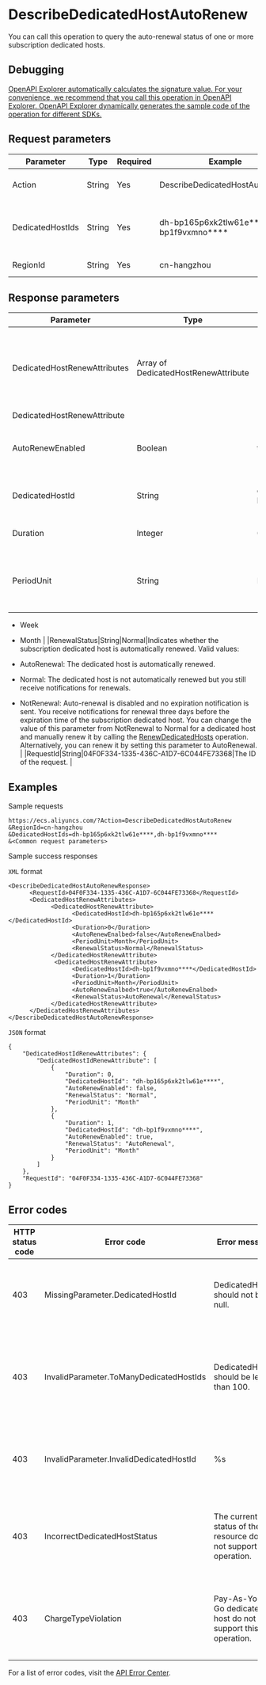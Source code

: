 # DescribeDedicatedHostAutoRenew

You can call this operation to query the auto-renewal status of one or more subscription dedicated hosts.

## Debugging

[OpenAPI Explorer automatically calculates the signature value. For your convenience, we recommend that you call this operation in OpenAPI Explorer. OpenAPI Explorer dynamically generates the sample code of the operation for different SDKs.](https://api.aliyun.com/#product=Ecs&api=DescribeDedicatedHostAutoRenew&type=RPC&version=2014-05-26)

## Request parameters

|Parameter|Type|Required|Example|Description|
|---------|----|--------|-------|-----------|
|Action|String|Yes|DescribeDedicatedHostAutoRenew|The operation that you want to perform. Set the value to DescribeDedicatedHostAutoRenew. |
|DedicatedHostIds|String|Yes|dh-bp165p6xk2tlw61e\*\*\*\*,dh-bp1f9vxmno\*\*\*\*|The IDs of the dedicated hosts. You can enter up to 100 subscription dedicated host IDs in the list. Separate multiple IDs with commas \(,\). |
|RegionId|String|Yes|cn-hangzhou|The region ID of the dedicated host. |

## Response parameters

|Parameter|Type|Example|Description|
|---------|----|-------|-----------|
|DedicatedHostRenewAttributes|Array of DedicatedHostRenewAttribute| |Details about the auto-renewal attributes of the dedicated hosts. |
|DedicatedHostRenewAttribute| | | |
|AutoRenewEnabled|Boolean|true|Indicates whether auto-renewal is enabled. |
|DedicatedHostId|String|dh-bp165p6xk2tlw61e\*\*\*\*|The ID of the dedicated host. |
|Duration|Integer|0|The auto-renewal period. |
|PeriodUnit|String|Month|The unit of the auto-renewal period. Valid values:

-   Week
-   Month |
|RenewalStatus|String|Normal|Indicates whether the subscription dedicated host is automatically renewed. Valid values:

-   AutoRenewal: The dedicated host is automatically renewed.
-   Normal: The dedicated host is not automatically renewed but you still receive notifications for renewals.
-   NotRenewal: Auto-renewal is disabled and no expiration notification is sent. You receive notifications for renewal three days before the expiration time of the subscription dedicated host. You can change the value of this parameter from NotRenewal to Normal for a dedicated host and manually renew it by calling the [RenewDedicatedHosts](~~93287~~) operation. Alternatively, you can renew it by setting this parameter to AutoRenewal. |
|RequestId|String|04F0F334-1335-436C-A1D7-6C044FE73368|The ID of the request. |

## Examples

Sample requests

```
https://ecs.aliyuncs.com/?Action=DescribeDedicatedHostAutoRenew
&RegionId=cn-hangzhou
&DedicatedHostIds=dh-bp165p6xk2tlw61e****,dh-bp1f9vxmno****
&<Common request parameters>
```

Sample success responses

`XML` format

```
<DescribeDedicatedHostAutoRenewResponse>
      <RequestId>04F0F334-1335-436C-A1D7-6C044FE73368</RequestId>
      <DedicatedHostRenewAttributes>
            <DedicatedHostRenewAttribute>
                  <DedicatedHostId>dh-bp165p6xk2tlw61e****</DedicatedHostId>
                  <Duration>0</Duration>
                  <AutoRenewEnalbed>false</AutoRenewEnalbed>
                  <PeriodUnit>Month</PeriodUnit>
                  <RenewalStatus>Normal</RenewalStatus>
            </DedicatedHostRenewAttribute>
             <DedicatedHostRenewAttribute>
                  <DedicatedHostId>dh-bp1f9vxmno****</DedicatedHostId>
                  <Duration>1</Duration>
                  <PeriodUnit>Month</PeriodUnit>
                  <AutoRenewEnalbed>true</AutoRenewEnalbed>
                  <RenewalStatus>AutoRenewal</RenewalStatus>
            </DedicatedHostRenewAttribute>
      </DedicatedHostRenewAttributes>
</DescribeDedicatedHostAutoRenewResponse>
```

`JSON` format

```
{
    "DedicatedHostIdRenewAttributes": {
        "DedicatedHostIdRenewAttribute": [
            {
                "Duration": 0,
                "DedicatedHostId": "dh-bp165p6xk2tlw61e****",
                "AutoRenewEnabled": false,
                "RenewalStatus": "Normal",
                "PeriodUnit": "Month"
            },
            {
                "Duration": 1,
                "DedicatedHostId": "dh-bp1f9vxmno****",
                "AutoRenewEnabled": true,
                "RenewalStatus": "AutoRenewal",
                "PeriodUnit": "Month"
            }
        ]
    },
    "RequestId": "04F0F334-1335-436C-A1D7-6C044FE73368"
}
```

## Error codes

|HTTP status code|Error code|Error message|Description|
|----------------|----------|-------------|-----------|
|403|MissingParameter.DedicatedHostId|DedicatedHostId should not be null.|The error message returned because the DedicatedHostIds parameter is not specified.|
|403|InvalidParameter.ToManyDedicatedHostIds|DedicatedHostId should be less than 100.|The error message returned because more than 100 dedicated host IDs are specified in the DedicatedHostIds parameter.|
|403|InvalidParameter.InvalidDedicatedHostId|%s|The error message returned because the specified DedicatedHostIds parameter is invalid.|
|403|IncorrectDedicatedHostStatus|The current status of the resource does not support this operation.|The error message returned because the operation is not supported while the resource is in the current state.|
|403|ChargeTypeViolation|Pay-As-You-Go dedicated host do not support this operation.|The error message returned because the current operation is not supported for pay-as-you-go dedicated hosts.|

For a list of error codes, visit the [API Error Center](https://error-center.alibabacloud.com/status/product/Ecs).

